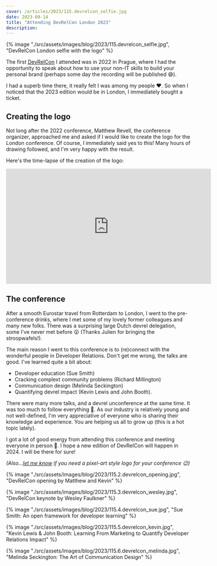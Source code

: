 ```yaml
---
cover: /articles/2023/115.devrelcon_selfie.jpg
date: 2023-09-14
title: "Attending DevRelCon London 2023"
description:
---
```


{% image "./src/assets/images/blog/2023/115.devrelcon_selfie.jpg", "DevRelCon London selfie with the logo" %}

The first [DevRelCon](https://developerrelations.com/devrelcon) I attended was in 2022 in Prague, where I had the opportunity to speak about how to use your non-IT skills to build your personal brand (perhaps some day the recording will be published 😅).

I had a superb time there, it really felt I was among my people ❤️. So when I noticed that the 2023 edition would be in London, I immediately bought a ticket.

## Creating the logo

Not long after the 2022 conference, Matthew Revell, the conference organizer, approached me and asked if I would like to create the logo for the London conference. Of course, I immediately said yes to this!
Many hours of drawing followed, and I'm very happy with the result.

Here's the time-lapse of the creation of the logo:

<iframe width="560" height="315" src="https://www.youtube.com/embed/kCJT1eoR8U8?si=P3LJ4dYmAI959z3o" title="YouTube video player" frameborder="0" allow="accelerometer; autoplay; clipboard-write; encrypted-media; gyroscope; picture-in-picture; web-share" allowfullscreen></iframe>

## The conference

After a smooth Eurostar travel from Rotterdam to London, I went to the pre-conference drinks, where I met some of my lovely former colleagues and many new folks.
There was a surprising large Dutch devrel delegation, some I've never met before 😲 (Thanks Julien for bringing the stroopwafels!).

The main reason I went to this conference is to (re)connect with the wonderful people in Developer Relations.
Don't get me wrong, the talks are good. I've learned quite a bit about:

- Developer education (Sue Smith)
- Cracking complext community problems (Richard Millington)
- Communication design (Melinda Seckington)
- Quantifying devrel impact (Kevin Lewis and John Booth).

There were many more talks, and a devrel unconference at the same time. It was too much to follow everything 🤯.
As our industry is relatively young and not well-defined, I'm very appreciative of everyone who is sharing their knowledge and experience. You are helping us all to grow up (this is a hot topic lately).

I got a lot of good energy from attending this conference and meeting everyone in person 🤗. I hope a new edition of DevRelCon will happen in 2024. I will be there for sure!

_(Also...[let me know](https://ko-fi.com/marcduiker/commissions) if you need a pixel-art style logo for your conference 😉)_

{% image "./src/assets/images/blog/2023/115.2.devrelcon_opening.jpg", "DevRelCon opening by Matthew and Kevin" %}

{% image "./src/assets/images/blog/2023/115.3.devrelcon_wesley.jpg", "DevRelCon keynote by Wesley Faulkner" %}

{% image "./src/assets/images/blog/2023/115.4.devrelcon_sue.jpg", "Sue Smith: An open framework for developer learning" %}

{% image "./src/assets/images/blog/2023/115.5.devrelcon_kevin.jpg", "Kevin Lewis & John Booth: Learning From Marketing to Quantify Developer Relations Impact" %}

{% image "./src/assets/images/blog/2023/115.6.devrelcon_melinda.jpg", "Melinda Seckington: The Art of Communication Design" %}
